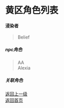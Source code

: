 # 黄区角色列表
#### 浸染者 
> Belief  
  
##### npc角色 
> AA  
> Alexia  
  
  
  
##### 关联角色 
  
  
[返回上一级](https://drrlw.github.io/%E8%A7%92%E8%89%B2)  
[返回首页](https://drrlw.github.io/index)  
